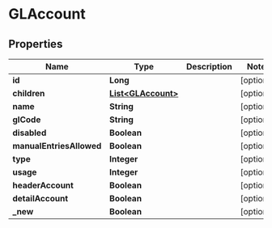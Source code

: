 
# GLAccount

## Properties
Name | Type | Description | Notes
------------ | ------------- | ------------- | -------------
**id** | **Long** |  |  [optional]
**children** | [**List&lt;GLAccount&gt;**](GLAccount.md) |  |  [optional]
**name** | **String** |  |  [optional]
**glCode** | **String** |  |  [optional]
**disabled** | **Boolean** |  |  [optional]
**manualEntriesAllowed** | **Boolean** |  |  [optional]
**type** | **Integer** |  |  [optional]
**usage** | **Integer** |  |  [optional]
**headerAccount** | **Boolean** |  |  [optional]
**detailAccount** | **Boolean** |  |  [optional]
**_new** | **Boolean** |  |  [optional]



